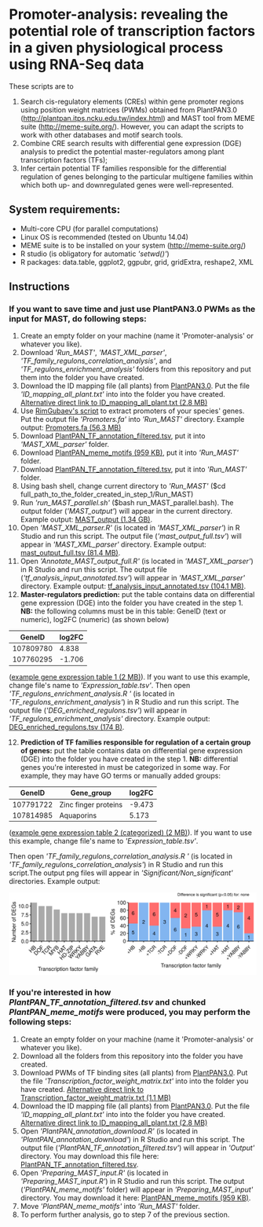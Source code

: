 # Promoter-analysis: revealing the potential role of transcription factors in a given physiological process using RNA-Seq data
These scripts are to 
  1. Search cis-regulatory elements (CREs) within gene promoter regions using position weight matrices (PWMs) obtained from PlantPAN3.0 (http://plantpan.itps.ncku.edu.tw/index.html) and MAST tool from MEME suite (http://meme-suite.org/). However, you can adapt the scripts to work with other databases and motif search tools.
  2. Combine CRE search results with differential gene expression (DGE) analysis to predict the potential master-regulators among plant transcription factors (TFs);
  3. Infer certain potential TF families responsible for the differential regulation of genes belonging to the particular multigene families within which both up- and downregulated genes were well-represented.

## System requirements:
* Multi-core CPU (for parallel computations)
* Linux OS is recommended (tested on Ubuntu 14.04)
* MEME suite is to be installed on your system (http://meme-suite.org/)
* R studio (is obligatory for automatic *'setwd()'*)
* R packages: data.table, ggplot2, ggpubr, grid, gridExtra, reshape2, XML

## Instructions
### If you want to save time and just use PlantPAN3.0 PWMs as the input for MAST, do following steps:

1. Create an empty folder on your machine (name it 'Promoter-analysis' or whatever you like).
2. Download *'Run_MAST'*, *'MAST_XML_parser'*, *'TF_family_regulons_correlation_analysis'*, and *'TF_regulons_enrichment_analysis'* folders from this repository and put them into the folder you have created.
2. Download the ID mapping file (all plants) from [PlantPAN3.0](http://plantpan.itps.ncku.edu.tw/download/home.php). Put the file *'ID_mapping_all_plant.txt'* into into the folder you have created. [Alternative direct link to ID_mapping_all_plant.txt (2.8 MB)](https://mega.nz/file/zbhRiRKC#z9KUmrPrsJmxkAyZhvaZ2JDO5rMO-70mG0a8AotnGvk)
3. Use [RimGubaev's script](https://github.com/RimGubaev/extract_promoters) to extract promoters of your species' genes. Put the output file *'Promoters.fa'* into *'Run_MAST'* directory. Example output: [Promoters.fa (56.3 MB)](https://mega.nz/file/CS4RmbxA#eF2pFr8gVK7P05XmTVp6GUJ_Ne27ERF9oT77NRe313w)
4. Download [PlantPAN_TF_annotation_filtered.tsv](https://mega.nz/file/eW5jEDzD#5y_PfsgiBfrVan8pgtdImu4P8byE0gH4ztkF7CNlXrE), put it into *'MAST_XML_parser'* folder.
5. Download [PlantPAN_meme_motifs (959 KB)](https://mega.nz/folder/zewBGZoZ#vbgjD8kxT81ah6q6YxV67A), put it into *'Run_MAST'* folder.
6. Download [PlantPAN_TF_annotation_filtered.tsv](https://mega.nz/file/eW5jEDzD#5y_PfsgiBfrVan8pgtdImu4P8byE0gH4ztkF7CNlXrE), put it into *'Run_MAST'*  folder.
7. Using bash shell, change current directory to *'Run_MAST'* ($cd full_path_to_the_folder_created_in_step_1/Run_MAST)
8. Run *'run_MAST_parallel.sh'* ($bash run_MAST_parallel.bash). The output folder (*'MAST_output'*) will appear in the current directory. Example output: [MAST_output (1.34 GB)](https://mega.nz/folder/OepnWDST#2Pw3pp1t0SdNH2ckBfbWtQ).
9. Open *'MAST_XML_parser.R'* (is located in *'MAST_XML_parser'*) in R Studio and run this script. The output file (*'mast_output_full.tsv'*) will appear in *'MAST_XML_parser'* directory. Example output: [mast_output_full.tsv (81.4 MB)](https://mega.nz/file/LLozGZyR#R0283KJ7J4s6_PmGbRPsPo0l_gDQlWrz5uv8Pi35ESI).
10. Open *'Annotate_MAST_output_full.R'* (is located in *'MAST_XML_parser'*) in R Studio and run this script. The output file (*'tf_analysis_input_annotated.tsv'*) will appear in *'MAST_XML_parser'* directory. Example output: [tf_analysis_input_annotated.tsv (104.1 MB)](https://mega.nz/file/LLozGZyR#R0283KJ7J4s6_PmGbRPsPo0l_gDQlWrz5uv8Pi35ESI).
11. **Master-regulators prediction:** put the table contains data on differential gene expression (DGE) into the folder you have created in the step 1. **NB:** the following columns must be in this table: GeneID (text or numeric), log2FC (numeric) (as shown below)

|   GeneID   | log2FC  |
| ---------- | ------- |
| 107809780  |  4.838  |
| 107760295  | -1.706  |

([example gene expression table 1 (2 MB)](https://mega.nz/file/OHwzSJZa#-2Lp8102nKo7tDZtloQitfpPbqH-X5Yp4LCPK93Lw9A)). If you want to use this example, change file's name to *'Expression_table.tsv'*. Then open *'TF_regulons_enrichment_analysis.R '* (is located in *'TF_regulons_enrichment_analysis'*) in R Studio and run this script. The output file (*'DEG_enriched_regulons.tsv'*) will appear in *'TF_regulons_enrichment_analysis'* directory. Example output: [DEG_enriched_regulons.tsv (174 B)](https://mega.nz/file/HT4lDRgK#AfNMRrM9biKynge_6ymgact7Tmoik2s9j76ayxhLz7s).

12. **Prediction of TF families responsible for regulation of a certain group of genes:** put the table contains data on differential gene expression (DGE) into the folder you have created in the step 1. **NB:** differential genes you're interested in must be categorized in some way. For example, they may have GO terms or manually added groups:

|   GeneID   |      Gene_group       | log2FC |
| ---------- | --------------------- | ------ |
| 107791722  | Zinc finger proteins  | -9.473 |
| 107814985  |       Aquaporins      |  5.173 |

([example gene expression table 2 (categorized) (2 MB)](https://mega.nz/file/GewTWJbL#4mp5yTA-lLanGrGH247M_mLx-7wUEcAKslTrdxaO0u4)). If you want to use this example, change file's name to *'Expression_table.tsv'*.

Then open *'TF_family_regulons_correlation_analysis.R '* (is located in *'TF_family_regulons_correlation_analysis'*) in R Studio and run this script.The output png files will appear in *'Significant/Non_significant'* directories. Example output: 

![Expansins](https://github.com/IvanTsers/Promoter-analysis/blob/master/TF_family_regulons_correlation_analysis/Expansins.png)

### If you're interested in how *PlantPAN_TF_annotation_filtered.tsv* and chunked *PlantPAN_meme_motifs* were produced, you may perform the following steps:

1. Create an empty folder on your machine (name it 'Promoter-analysis' or whatever you like).
2. Download all the folders from this repository into the folder you have created.
3. Download PWMs of TF binding sites (all plants) from [PlantPAN3.0](http://plantpan.itps.ncku.edu.tw/download/home.php). Put the file *'Transcription_factor_weight_matrix.txt'* into into the folder you have created.  [Alternative direct link to Transcription_factor_weight_matrix.txt (1.1 MB)](https://mega.nz/file/SD5HEbwR#0m7Buo6wWJPaxFHsU7qYlRj4UYI4iZCR5fVJzAH8TVk)
4. Download the ID mapping file (all plants) from [PlantPAN3.0](http://plantpan.itps.ncku.edu.tw/download/home.php). Put the file *'ID_mapping_all_plant.txt'* into into the folder you have created. [Alternative direct link to ID_mapping_all_plant.txt (2.8 MB)](https://mega.nz/file/zbhRiRKC#z9KUmrPrsJmxkAyZhvaZ2JDO5rMO-70mG0a8AotnGvk)
5. Open *'PlantPAN_annotation_download.R'* (is located in *'PlantPAN_annotation_download'*) in R Studio and run this script. The output file (*'PlantPAN_TF_annotation_filtered.tsv'*) will appear in *'Output'* directory. You may download this file here:  [PlantPAN_TF_annotation_filtered.tsv](https://mega.nz/file/eW5jEDzD#5y_PfsgiBfrVan8pgtdImu4P8byE0gH4ztkF7CNlXrE).
6. Open *'Preparing_MAST_input.R'* (is located in *'Preparing_MAST_input.R'*) in R Studio and run this script. The output (*'PlantPAN_meme_motifs'* folder) will appear in *'Preparing_MAST_input'* directory. You may download it here:  [PlantPAN_meme_motifs (959 KB)](https://mega.nz/folder/zewBGZoZ#vbgjD8kxT81ah6q6YxV67A).
7. Move *'PlantPAN_meme_motifs'* into *'Run_MAST'* folder.
8. To perform further analysis, go to step 7 of the previous section.
